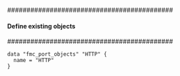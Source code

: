 ###########################################
#### Define existing objects
###########################################
```hcl
data "fmc_port_objects" "HTTP" {
  name = "HTTP"
}
```